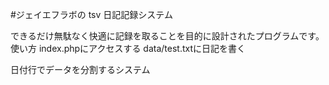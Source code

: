 
#ジェイエフラボの tsv
日記記録システム

できるだけ無駄なく快適に記録を取ることを目的に設計されたプログラムです。
使い方
index.phpにアクセスする
data/test.txtに日記を書く

日付行でデータを分割するシステム
